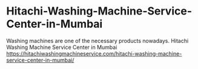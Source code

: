 # Hitachi-Washing-Machine-Service-Center-in-Mumbai
Washing machines are one of the necessary products nowadays. Hitachi Washing Machine Service Center in Mumbai  https://hitachiwashingmachineservice.com/hitachi-washing-machine-service-center-in-mumbai/
